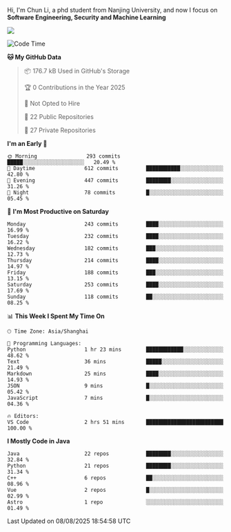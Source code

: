 Hi, I'm Chun Li, a phd student from Nanjing University, and now I focus on **Software Engineering, Security and Machine Learning**

<!--![GitHub Snake Light](https://github.com/pppppkun/pppppkun/blob/output/github-snake.svg#gh-light-mode-only)-->
<!--![GitHub Snake dark](https://github.com/pppppkun/pppppkun/blob/output/github-snake-dark.svg#gh-dark-mode-only)-->

![](https://komarev.com/ghpvc/?username=pppppkun)
<!--START_SECTION:waka-->
![Code Time](http://img.shields.io/badge/Code%20Time-2%2C189%20hrs%2052%20mins-blue)

**🐱 My GitHub Data** 

> 📦 176.7 kB Used in GitHub's Storage 
 > 
> 🏆 0 Contributions in the Year 2025
 > 
> 🚫 Not Opted to Hire
 > 
> 📜 22 Public Repositories 
 > 
> 🔑 27 Private Repositories 
 > 
**I'm an Early 🐤** 

```text
🌞 Morning                293 commits         █████░░░░░░░░░░░░░░░░░░░░   20.49 % 
🌆 Daytime                612 commits         ███████████░░░░░░░░░░░░░░   42.80 % 
🌃 Evening                447 commits         ████████░░░░░░░░░░░░░░░░░   31.26 % 
🌙 Night                  78 commits          █░░░░░░░░░░░░░░░░░░░░░░░░   05.45 % 
```
📅 **I'm Most Productive on Saturday** 

```text
Monday                   243 commits         ████░░░░░░░░░░░░░░░░░░░░░   16.99 % 
Tuesday                  232 commits         ████░░░░░░░░░░░░░░░░░░░░░   16.22 % 
Wednesday                182 commits         ███░░░░░░░░░░░░░░░░░░░░░░   12.73 % 
Thursday                 214 commits         ████░░░░░░░░░░░░░░░░░░░░░   14.97 % 
Friday                   188 commits         ███░░░░░░░░░░░░░░░░░░░░░░   13.15 % 
Saturday                 253 commits         ████░░░░░░░░░░░░░░░░░░░░░   17.69 % 
Sunday                   118 commits         ██░░░░░░░░░░░░░░░░░░░░░░░   08.25 % 
```


📊 **This Week I Spent My Time On** 

```text
🕑︎ Time Zone: Asia/Shanghai

💬 Programming Languages: 
Python                   1 hr 23 mins        ████████████░░░░░░░░░░░░░   48.62 % 
Text                     36 mins             █████░░░░░░░░░░░░░░░░░░░░   21.49 % 
Markdown                 25 mins             ████░░░░░░░░░░░░░░░░░░░░░   14.93 % 
JSON                     9 mins              █░░░░░░░░░░░░░░░░░░░░░░░░   05.42 % 
JavaScript               7 mins              █░░░░░░░░░░░░░░░░░░░░░░░░   04.36 % 

🔥 Editors: 
VS Code                  2 hrs 51 mins       █████████████████████████   100.00 % 
```

**I Mostly Code in Java** 

```text
Java                     22 repos            ████████░░░░░░░░░░░░░░░░░   32.84 % 
Python                   21 repos            ████████░░░░░░░░░░░░░░░░░   31.34 % 
C++                      6 repos             ██░░░░░░░░░░░░░░░░░░░░░░░   08.96 % 
Vue                      2 repos             █░░░░░░░░░░░░░░░░░░░░░░░░   02.99 % 
Astro                    1 repo              ░░░░░░░░░░░░░░░░░░░░░░░░░   01.49 % 
```




 Last Updated on 08/08/2025 18:54:58 UTC
<!--END_SECTION:waka-->
